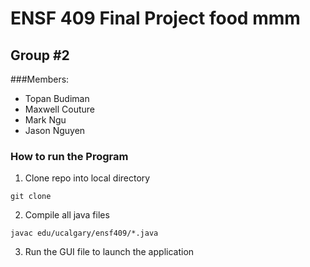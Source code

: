 # ENSF 409 Final Project food mmm
## Group #2 
###Members: 
- Topan Budiman
- Maxwell Couture
- Mark Ngu
- Jason Nguyen

### How to run the Program
1. Clone repo into local directory<br>
```
git clone
```
2. Compile all java files<br>
```
javac edu/ucalgary/ensf409/*.java
```
3. Run the GUI file to launch the application
```

```

